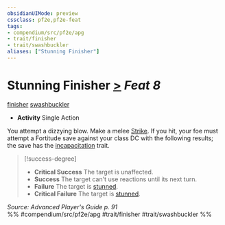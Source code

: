 ```yaml
---
obsidianUIMode: preview
cssclass: pf2e,pf2e-feat
tags:
- compendium/src/pf2e/apg
- trait/finisher
- trait/swashbuckler
aliases: ["Stunning Finisher"]
---
```

# Stunning Finisher  [>](../../rules/core-rulebook/chapter-9-playing-the-game.md#Actions "Single Action") *Feat 8*  
[finisher](../../rules/traits/finisher-apg.md)  [swashbuckler](../../rules/traits/swashbuckler-apg.md)  

- **Activity** Single Action

You attempt a dizzying blow. Make a melee [Strike](../../rules/actions/strike.md). If you hit, your foe must attempt a Fortitude save against your class DC with the following results; the save has the [incapacitation](../../rules/traits/incapacitation.md) trait.

> [!success-degree] 
> - **Critical Success** The target is unaffected.
> - **Success** The target can't use reactions until its next turn.
> - **Failure** The target is [stunned](../../rules/conditions.md#Stunned).
> - **Critical Failure** The target is [stunned](../../rules/conditions.md#Stunned).

*Source: Advanced Player's Guide p. 91*  
%% #compendium/src/pf2e/apg #trait/finisher #trait/swashbuckler %%